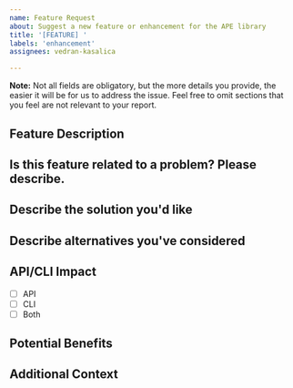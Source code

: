 ```yaml
---
name: Feature Request
about: Suggest a new feature or enhancement for the APE library
title: '[FEATURE] '
labels: 'enhancement'
assignees: vedran-kasalica

---
```


**Note:** Not all fields are obligatory, but the more details you provide, the easier it will be for us to address the issue. Feel free to omit sections that you feel are not relevant to your report.

## Feature Description
<!-- Provide a clear and concise description of the feature or enhancement you're proposing. -->

## Is this feature related to a problem? Please describe.
<!-- A clear and concise description of what the problem is. Ex. I'm always frustrated when [...] -->

## Describe the solution you'd like
<!-- A detailed description of what you want to happen. -->

## Describe alternatives you've considered
<!-- A clear and concise description of any alternative solutions or features you've considered. -->

## API/CLI Impact
<!-- Indicate whether this feature is related to the API, CLI, or both. -->
- [ ] API
- [ ] CLI
- [ ] Both

## Potential Benefits
<!-- Describe the potential benefits this feature would bring to APE library users, such as increased efficiency, new capabilities, or compatibility improvements. -->

## Additional Context
<!-- Add any other context or screenshots about the feature request here. -->

